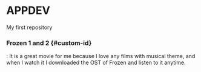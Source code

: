 # APPDEV
My first repository
### Frozen 1 and 2 {#custom-id}
: It is a great movie for me because I love any films with musical theme, and when I watch it I downloaded the OST of Frozen and listen to it anytime.
